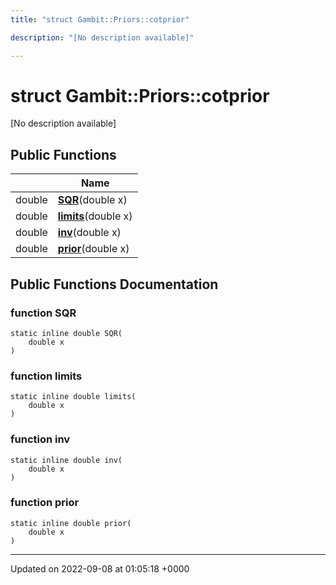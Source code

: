 ```yaml
---
title: "struct Gambit::Priors::cotprior"

description: "[No description available]"

---
```


# struct Gambit::Priors::cotprior



[No description available]

## Public Functions

|                | Name           |
| -------------- | -------------- |
| double | **[SQR](/documentation/code/classes/structgambit_1_1priors_1_1cotprior/)**(double x) |
| double | **[limits](/documentation/code/classes/structgambit_1_1priors_1_1cotprior/)**(double x) |
| double | **[inv](/documentation/code/classes/structgambit_1_1priors_1_1cotprior/)**(double x) |
| double | **[prior](/documentation/code/classes/structgambit_1_1priors_1_1cotprior/)**(double x) |

## Public Functions Documentation

### function SQR

```
static inline double SQR(
    double x
)
```


### function limits

```
static inline double limits(
    double x
)
```


### function inv

```
static inline double inv(
    double x
)
```


### function prior

```
static inline double prior(
    double x
)
```


-------------------------------

Updated on 2022-09-08 at 01:05:18 +0000